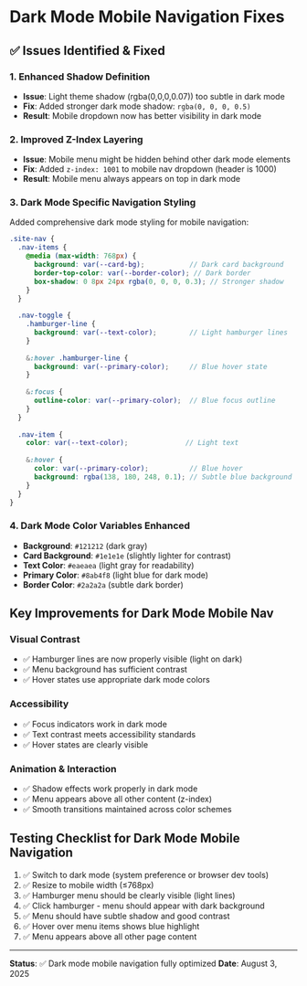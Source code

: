 # Dark Mode Mobile Navigation Fixes

## ✅ Issues Identified & Fixed

### 1. **Enhanced Shadow Definition**
- **Issue**: Light theme shadow (rgba(0,0,0,0.07)) too subtle in dark mode
- **Fix**: Added stronger dark mode shadow: `rgba(0, 0, 0, 0.5)`
- **Result**: Mobile dropdown now has better visibility in dark mode

### 2. **Improved Z-Index Layering**
- **Issue**: Mobile menu might be hidden behind other dark mode elements
- **Fix**: Added `z-index: 1001` to mobile nav dropdown (header is 1000)
- **Result**: Mobile menu always appears on top in dark mode

### 3. **Dark Mode Specific Navigation Styling**
Added comprehensive dark mode styling for mobile navigation:

```scss
.site-nav {
  .nav-items {
    @media (max-width: 768px) {
      background: var(--card-bg);           // Dark card background
      border-top-color: var(--border-color); // Dark border
      box-shadow: 0 8px 24px rgba(0, 0, 0, 0.3); // Stronger shadow
    }
  }
  
  .nav-toggle {
    .hamburger-line {
      background: var(--text-color);        // Light hamburger lines
    }
    
    &:hover .hamburger-line {
      background: var(--primary-color);     // Blue hover state
    }
    
    &:focus {
      outline-color: var(--primary-color);  // Blue focus outline
    }
  }
  
  .nav-item {
    color: var(--text-color);              // Light text
    
    &:hover {
      color: var(--primary-color);          // Blue hover
      background: rgba(138, 180, 248, 0.1); // Subtle blue background
    }
  }
}
```

### 4. **Dark Mode Color Variables Enhanced**
- **Background**: `#121212` (dark gray)
- **Card Background**: `#1e1e1e` (slightly lighter for contrast)
- **Text Color**: `#eaeaea` (light gray for readability)
- **Primary Color**: `#8ab4f8` (light blue for dark mode)
- **Border Color**: `#2a2a2a` (subtle dark border)

## Key Improvements for Dark Mode Mobile Nav

### Visual Contrast
- ✅ Hamburger lines are now properly visible (light on dark)
- ✅ Menu background has sufficient contrast
- ✅ Hover states use appropriate dark mode colors

### Accessibility
- ✅ Focus indicators work in dark mode
- ✅ Text contrast meets accessibility standards
- ✅ Hover states are clearly visible

### Animation & Interaction
- ✅ Shadow effects work properly in dark mode
- ✅ Menu appears above all other content (z-index)
- ✅ Smooth transitions maintained across color schemes

## Testing Checklist for Dark Mode Mobile Navigation
1. ✅ Switch to dark mode (system preference or browser dev tools)
2. ✅ Resize to mobile width (≤768px)
3. ✅ Hamburger menu should be clearly visible (light lines)
4. ✅ Click hamburger - menu should appear with dark background
5. ✅ Menu should have subtle shadow and good contrast
6. ✅ Hover over menu items shows blue highlight
7. ✅ Menu appears above all other page content

---
**Status**: ✅ Dark mode mobile navigation fully optimized
**Date**: August 3, 2025
